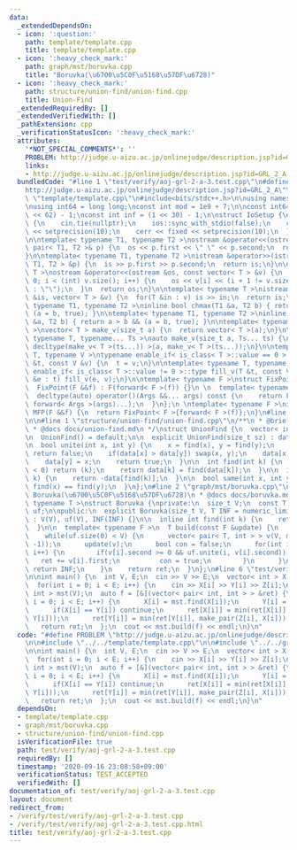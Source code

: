 ```yaml
---
data:
  _extendedDependsOn:
  - icon: ':question:'
    path: template/template.cpp
    title: template/template.cpp
  - icon: ':heavy_check_mark:'
    path: graph/mst/boruvka.cpp
    title: "Boruvka(\u6700\u5C0F\u5168\u57DF\u6728)"
  - icon: ':heavy_check_mark:'
    path: structure/union-find/union-find.cpp
    title: Union-Find
  _extendedRequiredBy: []
  _extendedVerifiedWith: []
  _pathExtension: cpp
  _verificationStatusIcon: ':heavy_check_mark:'
  attributes:
    '*NOT_SPECIAL_COMMENTS*': ''
    PROBLEM: http://judge.u-aizu.ac.jp/onlinejudge/description.jsp?id=GRL_2_A
    links:
    - http://judge.u-aizu.ac.jp/onlinejudge/description.jsp?id=GRL_2_A
  bundledCode: "#line 1 \"test/verify/aoj-grl-2-a-3.test.cpp\"\n#define PROBLEM \"\
    http://judge.u-aizu.ac.jp/onlinejudge/description.jsp?id=GRL_2_A\"\n\n#line 1\
    \ \"template/template.cpp\"\n#include<bits/stdc++.h>\n\nusing namespace std;\n\
    \nusing int64 = long long;\nconst int mod = 1e9 + 7;\n\nconst int64 infll = (1LL\
    \ << 62) - 1;\nconst int inf = (1 << 30) - 1;\n\nstruct IoSetup {\n  IoSetup()\
    \ {\n    cin.tie(nullptr);\n    ios::sync_with_stdio(false);\n    cout << fixed\
    \ << setprecision(10);\n    cerr << fixed << setprecision(10);\n  }\n} iosetup;\n\
    \n\ntemplate< typename T1, typename T2 >\nostream &operator<<(ostream &os, const\
    \ pair< T1, T2 >& p) {\n  os << p.first << \" \" << p.second;\n  return os;\n\
    }\n\ntemplate< typename T1, typename T2 >\nistream &operator>>(istream &is, pair<\
    \ T1, T2 > &p) {\n  is >> p.first >> p.second;\n  return is;\n}\n\ntemplate< typename\
    \ T >\nostream &operator<<(ostream &os, const vector< T > &v) {\n  for(int i =\
    \ 0; i < (int) v.size(); i++) {\n    os << v[i] << (i + 1 != v.size() ? \" \"\
    \ : \"\");\n  }\n  return os;\n}\n\ntemplate< typename T >\nistream &operator>>(istream\
    \ &is, vector< T > &v) {\n  for(T &in : v) is >> in;\n  return is;\n}\n\ntemplate<\
    \ typename T1, typename T2 >\ninline bool chmax(T1 &a, T2 b) { return a < b &&\
    \ (a = b, true); }\n\ntemplate< typename T1, typename T2 >\ninline bool chmin(T1\
    \ &a, T2 b) { return a > b && (a = b, true); }\n\ntemplate< typename T = int64\
    \ >\nvector< T > make_v(size_t a) {\n  return vector< T >(a);\n}\n\ntemplate<\
    \ typename T, typename... Ts >\nauto make_v(size_t a, Ts... ts) {\n  return vector<\
    \ decltype(make_v< T >(ts...)) >(a, make_v< T >(ts...));\n}\n\ntemplate< typename\
    \ T, typename V >\ntypename enable_if< is_class< T >::value == 0 >::type fill_v(T\
    \ &t, const V &v) {\n  t = v;\n}\n\ntemplate< typename T, typename V >\ntypename\
    \ enable_if< is_class< T >::value != 0 >::type fill_v(T &t, const V &v) {\n  for(auto\
    \ &e : t) fill_v(e, v);\n}\n\ntemplate< typename F >\nstruct FixPoint : F {\n\
    \  FixPoint(F &&f) : F(forward< F >(f)) {}\n \n  template< typename... Args >\n\
    \  decltype(auto) operator()(Args &&... args) const {\n    return F::operator()(*this,\
    \ forward< Args >(args)...);\n  }\n};\n \ntemplate< typename F >\ninline decltype(auto)\
    \ MFP(F &&f) {\n  return FixPoint< F >{forward< F >(f)};\n}\n#line 4 \"test/verify/aoj-grl-2-a-3.test.cpp\"\
    \n\n#line 1 \"structure/union-find/union-find.cpp\"\n/**\n * @brief Union-Find\n\
    \ * @docs docs/union-find.md\n */\nstruct UnionFind {\n  vector< int > data;\n\
    \n  UnionFind() = default;\n\n  explicit UnionFind(size_t sz) : data(sz, -1) {}\n\
    \n  bool unite(int x, int y) {\n    x = find(x), y = find(y);\n    if(x == y)\
    \ return false;\n    if(data[x] > data[y]) swap(x, y);\n    data[x] += data[y];\n\
    \    data[y] = x;\n    return true;\n  }\n\n  int find(int k) {\n    if(data[k]\
    \ < 0) return (k);\n    return data[k] = find(data[k]);\n  }\n\n  int size(int\
    \ k) {\n    return -data[find(k)];\n  }\n\n  bool same(int x, int y) {\n    return\
    \ find(x) == find(y);\n  }\n};\n#line 2 \"graph/mst/boruvka.cpp\"\n\n/**\n * @brief\
    \ Boruvka(\u6700\u5C0F\u5168\u57DF\u6728)\n * @docs docs/boruvka.md\n */\ntemplate<\
    \ typename T >\nstruct Boruvka {\nprivate:\n  size_t V;\n  const T INF;\n  UnionFind\
    \ uf;\n\npublic:\n  explicit Boruvka(size_t V, T INF = numeric_limits< T >::max())\
    \ : V(V), uf(V), INF(INF) {}\n\n  inline int find(int k) {\n    return uf.find(k);\n\
    \  }\n\n  template< typename F >\n  T build(const F &update) {\n    T ret = T();\n\
    \    while(uf.size(0) < V) {\n      vector< pair< T, int > > v(V, make_pair(INF,\
    \ -1));\n      update(v);\n      bool con = false;\n      for(int i = 0; i < V;\
    \ i++) {\n        if(v[i].second >= 0 && uf.unite(i, v[i].second)) {\n       \
    \   ret += v[i].first;\n          con = true;\n        }\n      }\n      if(!con)\
    \ return INF;\n    }\n    return ret;\n  }\n};\n#line 6 \"test/verify/aoj-grl-2-a-3.test.cpp\"\
    \n\nint main() {\n  int V, E;\n  cin >> V >> E;\n  vector< int > X(E), Y(E), Z(E);\n\
    \  for(int i = 0; i < E; i++) {\n    cin >> X[i] >> Y[i] >> Z[i];\n  }\n  Boruvka<\
    \ int > mst(V);\n  auto f = [&](vector< pair< int, int > > &ret) {\n    for(int\
    \ i = 0; i < E; i++) {\n      X[i] = mst.find(X[i]);\n      Y[i] = mst.find(Y[i]);\n\
    \      if(X[i] == Y[i]) continue;\n      ret[X[i]] = min(ret[X[i]], make_pair(Z[i],\
    \ Y[i]));\n      ret[Y[i]] = min(ret[Y[i]], make_pair(Z[i], X[i]));\n    }\n \
    \   return ret;\n  };\n  cout << mst.build(f) << endl;\n}\n"
  code: "#define PROBLEM \"http://judge.u-aizu.ac.jp/onlinejudge/description.jsp?id=GRL_2_A\"\
    \n\n#include \"../../template/template.cpp\"\n\n#include \"../../graph/mst/boruvka.cpp\"\
    \n\nint main() {\n  int V, E;\n  cin >> V >> E;\n  vector< int > X(E), Y(E), Z(E);\n\
    \  for(int i = 0; i < E; i++) {\n    cin >> X[i] >> Y[i] >> Z[i];\n  }\n  Boruvka<\
    \ int > mst(V);\n  auto f = [&](vector< pair< int, int > > &ret) {\n    for(int\
    \ i = 0; i < E; i++) {\n      X[i] = mst.find(X[i]);\n      Y[i] = mst.find(Y[i]);\n\
    \      if(X[i] == Y[i]) continue;\n      ret[X[i]] = min(ret[X[i]], make_pair(Z[i],\
    \ Y[i]));\n      ret[Y[i]] = min(ret[Y[i]], make_pair(Z[i], X[i]));\n    }\n \
    \   return ret;\n  };\n  cout << mst.build(f) << endl;\n}\n"
  dependsOn:
  - template/template.cpp
  - graph/mst/boruvka.cpp
  - structure/union-find/union-find.cpp
  isVerificationFile: true
  path: test/verify/aoj-grl-2-a-3.test.cpp
  requiredBy: []
  timestamp: '2020-09-16 23:08:58+09:00'
  verificationStatus: TEST_ACCEPTED
  verifiedWith: []
documentation_of: test/verify/aoj-grl-2-a-3.test.cpp
layout: document
redirect_from:
- /verify/test/verify/aoj-grl-2-a-3.test.cpp
- /verify/test/verify/aoj-grl-2-a-3.test.cpp.html
title: test/verify/aoj-grl-2-a-3.test.cpp
---
```

